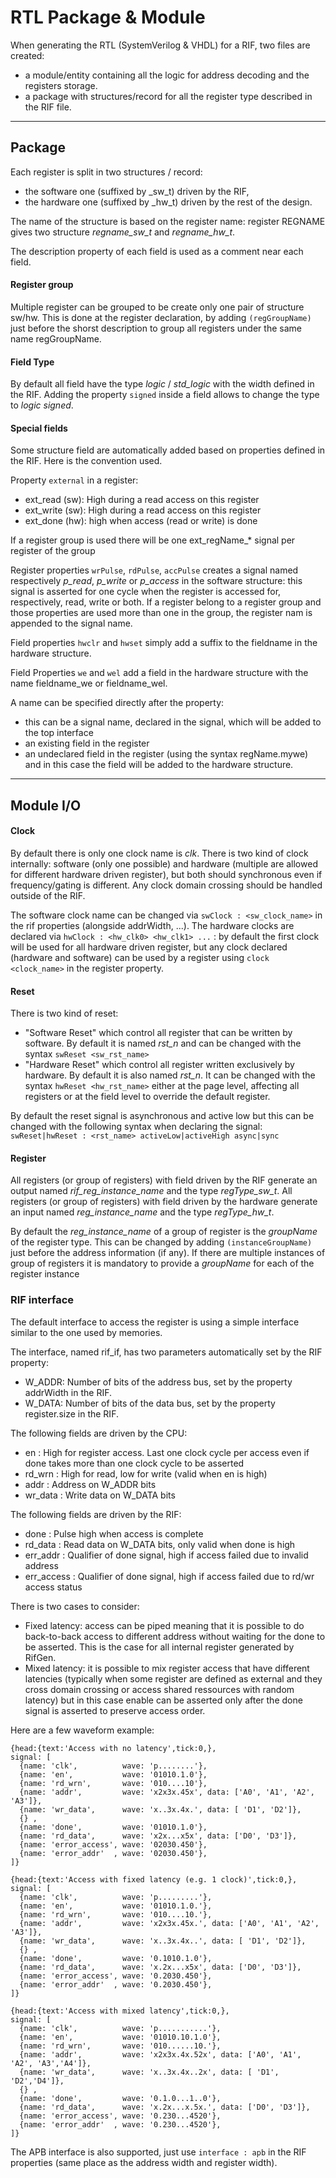 # RTL Package & Module

When generating the RTL (SystemVerilog & VHDL) for a RIF, two files are created:

 - a module/entity containing all the logic for address decoding and the registers storage.
 - a package with structures/record for all the register type described in the RIF file.

---
## Package
Each register is split in two structures / record:

 - the software one (suffixed by \_sw_t) driven by the RIF,
 - the hardware one (suffixed by \_hw_t) driven by the rest of the design.

The name of the structure is based on the register name: register REGNAME gives two structure *regname_sw_t* and *regname_hw_t*.

The description property of each field is used as a comment near each field.

#### Register group
Multiple register can be grouped to be create only one pair of structure sw/hw.
This is done at the register declaration, by adding `(regGroupName)` just before the shorst description
to group all registers under the same name regGroupName.

#### Field Type
By default all field have the type *logic* / *std_logic* with the width defined in the RIF.
Adding the property `signed` inside a field allows to change the type to *logic signed*.

#### Special fields
Some structure field are automatically added based on properties defined in the RIF. Here is the convention used.

Property `external` in a register:

 - ext_read (sw): High during a read access on this register
 - ext_write (sw): High during a read access on this register
 - ext_done (hw): high when access (read or write) is done

If a register group is used there will be one ext_regName_* signal per register of the group

Register properties `wrPulse`, `rdPulse`, `accPulse` creates a signal named respectively *p_read*, *p_write* or *p_access* in the software structure:
this signal is asserted for one cycle when the register is accessed for, respectively, read, write or both.
If a register belong to a register group and those properties are used more than one in the group, the register nam is appended to the signal name.

Field properties `hwclr` and `hwset`  simply add a suffix to the fieldname in the hardware structure.

Field Properties `we` and `wel` add a field in the hardware structure with the name fieldname_we or fieldname_wel.

A name can be specified directly after the property:

 - this can be a signal name, declared in the signal, which will be added to the top interface
 - an existing field in the register
 - an undeclared field in the register (using the syntax regName.mywe) and in this case the field will be added to the hardware structure.


---
## Module I/O

#### Clock
By default there is only one clock name is *clk*.
There is two kind of clock internally: software (only one possible) and hardware (multiple are allowed for different hardware driven register), but both should synchronous even if frequency/gating is different. Any clock domain crossing should be handled outside of the RIF.

The software clock name can be changed via `swClock : <sw_clock_name>` in the rif properties (alongside addrWidth, ...).
The hardware clocks are declared via `hwClock : <hw_clk0> <hw_clk1> ...` : by default the first clock will be used for all hardware driven register, but any clock declared (hardware and software) can be used by a register using `clock <clock_name>` in the register property.

#### Reset
There is two kind of reset:

 - "Software Reset" which control all register that can be written by software. By default it is named *rst_n* and can be changed with the syntax `swReset <sw_rst_name>`
 - "Hardware Reset" which control all register written exclusively by hardware. By default it is also named *rst_n*. It can be changed with the syntax `hwReset <hw_rst_name>` either at the page level, affecting all registers or at the field level to override the default register.

By default the reset signal is asynchronous and active low but this can be changed with the following syntax when declaring the signal:
`swReset|hwReset : <rst_name> activeLow|activeHigh async|sync`

#### Register
All registers (or group of registers) with field driven by the RIF generate an output named *rif_reg_instance_name* and the type *regType_sw_t*.
All registers (or group of registers) with field driven by the hardware generate an input named *reg_instance_name* and the type *regType_hw_t*.

By default the *reg_instance_name* of a group of register is the *groupName* of the register type.
This can be changed by adding `(instanceGroupName)` just before the address information (if any).
If there are multiple instances of group of registers it is mandatory to provide a *groupName* for each of the register instance

### RIF interface
The default interface to access the register is using a simple interface similar to the one used by memories.

The interface, named rif_if, has two parameters automatically set by the RIF property:

 - W_ADDR: Number of bits of the address bus, set by the property addrWidth in the RIF.
 - W_DATA: Number of bits of the data bus, set by the property register.size in the RIF.


The following fields are driven by the CPU:

 - en         : High for register access. Last one clock cycle per access even if done takes more than one clock cycle to be asserted
 - rd_wrn     : High for read, low for write (valid when en is high)
 - addr       : Address on W_ADDR bits
 - wr_data    : Write data on W_DATA bits


The following fields are driven by the RIF:

 - done       : Pulse high when access is complete
 - rd_data    : Read data on W_DATA bits, only valid when done is high
 - err_addr   : Qualifier of done signal, high if access failed due to invalid address
 - err_access : Qualifier of done signal, high if access failed due to rd/wr access status


There is two cases to consider:

 - Fixed latency: access can be piped meaning that it is possible to do back-to-back access to different address without waiting for the done to be asserted. This is the case for all internal register generated by RifGen.
 - Mixed latency: it is possible to mix register access that have different latencies (typically when some register are defined as external and they cross domain crossing or access shared ressources with random latency) but in this case enable can be asserted only after the done signal is asserted to preserve access order.

Here are a few waveform example:

```wavedrom
{head:{text:'Access with no latency',tick:0,},
signal: [
  {name: 'clk',          wave: 'p........'},
  {name: 'en',           wave: '01010.1.0'},
  {name: 'rd_wrn',       wave: '010....10'},
  {name: 'addr',         wave: 'x2x3x.45x', data: ['A0', 'A1', 'A2', 'A3']},
  {name: 'wr_data',      wave: 'x..3x.4x.', data: [ 'D1', 'D2']},
  {} ,
  {name: 'done',         wave: '01010.1.0'},
  {name: 'rd_data',      wave: 'x2x...x5x', data: ['D0', 'D3']},
  {name: 'error_access', wave: '02030.450'},
  {name: 'error_addr'  , wave: '02030.450'},
]}
```

```wavedrom
{head:{text:'Access with fixed latency (e.g. 1 clock)',tick:0,},
signal: [
  {name: 'clk',          wave: 'p.........'},
  {name: 'en',           wave: '01010.1.0.'},
  {name: 'rd_wrn',       wave: '010....10.'},
  {name: 'addr',         wave: 'x2x3x.45x.', data: ['A0', 'A1', 'A2', 'A3']},
  {name: 'wr_data',      wave: 'x..3x.4x..', data: [ 'D1', 'D2']},
  {} ,
  {name: 'done',         wave: '0.1010.1.0'},
  {name: 'rd_data',      wave: 'x.2x...x5x', data: ['D0', 'D3']},
  {name: 'error_access', wave: '0.2030.450'},
  {name: 'error_addr'  , wave: '0.2030.450'},
]}
```

```wavedrom
{head:{text:'Access with mixed latency',tick:0,},
signal: [
  {name: 'clk',          wave: 'p...........'},
  {name: 'en',           wave: '01010.10.1.0'},
  {name: 'rd_wrn',       wave: '010......10.'},
  {name: 'addr',         wave: 'x2x3x.4x.52x', data: ['A0', 'A1', 'A2', 'A3','A4']},
  {name: 'wr_data',      wave: 'x..3x.4x..2x', data: [ 'D1', 'D2','D4']},
  {} ,
  {name: 'done',         wave: '0.1.0...1..0'},
  {name: 'rd_data',      wave: 'x.2x...x.5x.', data: ['D0', 'D3']},
  {name: 'error_access', wave: '0.230...4520'},
  {name: 'error_addr'  , wave: '0.230...4520'},
]}
```

The APB interface is also supported, just use `interface : apb` in the RIF properties (same place as the address width and register width).


